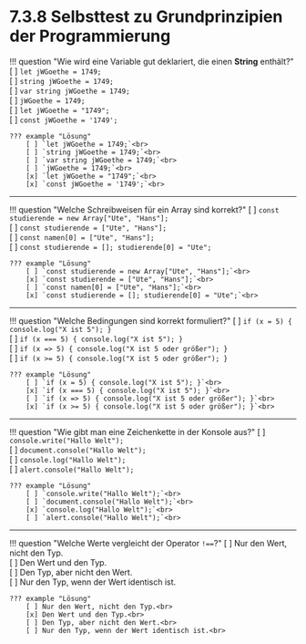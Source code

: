 # 7.3.8 Selbsttest zu Grundprinzipien der Programmierung


!!! question "Wie wird eine Variable gut deklariert, die einen **String** enthält?"
    [ ] `let jWGoethe = 1749;`<br>
    [ ] `string jWGoethe = 1749;`<br>
    [ ] `var string jWGoethe = 1749;`<br>
    [ ] `jWGoethe = 1749;`<br>
    [ ] `let jWGoethe = "1749";`<br>
    [ ] `const jWGoethe = '1749';`<br>

    ??? example "Lösung"
        [ ] `let jWGoethe = 1749;`<br>
        [ ] `string jWGoethe = 1749;`<br>
        [ ] `var string jWGoethe = 1749;`<br>
        [ ] `jWGoethe = 1749;`<br>
        [x] `let jWGoethe = "1749";`<br>
        [x] `const jWGoethe = '1749';`<br>

---

!!! question "Welche Schreibweisen für ein Array sind korrekt?"
    [ ] `const studierende = new Array["Ute", "Hans"];`<br>
    [ ] `const studierende = ["Ute", "Hans"];`<br>
    [ ] `const namen[0] = ["Ute", "Hans"];`<br>
    [ ] `const studierende = []; studierende[0] = "Ute";`<br>

    ??? example "Lösung"
        [ ] `const studierende = new Array["Ute", "Hans"];`<br>
        [x] `const studierende = ["Ute", "Hans"];`<br>
        [ ] `const namen[0] = ["Ute", "Hans"];`<br>
        [x] `const studierende = []; studierende[0] = "Ute";`<br>


---

!!! question "Welche Bedingungen sind korrekt formuliert?"
    [ ] `if (x = 5) { console.log("X ist 5"); }`<br>
    [ ] `if (x === 5) { console.log("X ist 5"); }`<br>
    [ ] `if (x => 5) { console.log("X ist 5 oder größer"); }`<br>
    [ ] `if (x >= 5) { console.log("X ist 5 oder größer"); }`<br>

    ??? example "Lösung"
        [ ] `if (x = 5) { console.log("X ist 5"); }`<br>
        [x] `if (x === 5) { console.log("X ist 5"); }`<br>
        [ ] `if (x => 5) { console.log("X ist 5 oder größer"); }`<br>
        [x] `if (x >= 5) { console.log("X ist 5 oder größer"); }`<br>

---

!!! question "Wie gibt man eine Zeichenkette in der Konsole aus?"
    [ ] `console.write("Hallo Welt");`<br>
    [ ] `document.console("Hallo Welt");`<br>
    [ ] `console.log("Hallo Welt");`<br>
    [ ] `alert.console("Hallo Welt");`<br>

    ??? example "Lösung"
        [ ] `console.write("Hallo Welt");`<br>
        [ ] `document.console("Hallo Welt");`<br>
        [x] `console.log("Hallo Welt");`<br>
        [ ] `alert.console("Hallo Welt");`<br>

---

!!! question "Welche Werte vergleicht der Operator `!==`?"
    [ ] Nur den Wert, nicht den Typ.<br>
    [ ] Den Wert und den Typ.<br>
    [ ] Den Typ, aber nicht den Wert.<br>
    [ ] Nur den Typ, wenn der Wert identisch ist.<br>

    ??? example "Lösung"
        [ ] Nur den Wert, nicht den Typ.<br>
        [x] Den Wert und den Typ.<br>
        [ ] Den Typ, aber nicht den Wert.<br>
        [ ] Nur den Typ, wenn der Wert identisch ist.<br>

